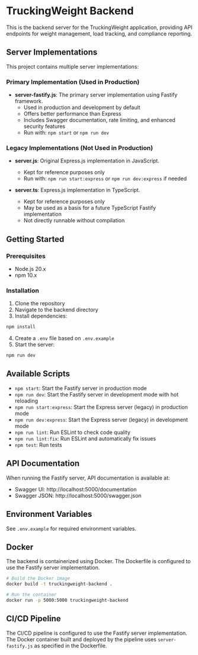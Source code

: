 # TruckingWeight Backend

This is the backend server for the TruckingWeight application, providing API endpoints for weight management, load tracking, and compliance reporting.

## Server Implementations

This project contains multiple server implementations:

### Primary Implementation (Used in Production)

- **server-fastify.js**: The primary server implementation using Fastify framework.
  - Used in production and development by default
  - Offers better performance than Express
  - Includes Swagger documentation, rate limiting, and enhanced security features
  - Run with: `npm start` or `npm run dev`

### Legacy Implementations (Not Used in Production)

- **server.js**: Original Express.js implementation in JavaScript.
  - Kept for reference purposes only
  - Run with: `npm run start:express` or `npm run dev:express` if needed

- **server.ts**: Express.js implementation in TypeScript.
  - Kept for reference purposes only
  - May be used as a basis for a future TypeScript Fastify implementation
  - Not directly runnable without compilation

## Getting Started

### Prerequisites

- Node.js 20.x
- npm 10.x

### Installation

1. Clone the repository
2. Navigate to the backend directory
3. Install dependencies:

```bash
npm install
```

4. Create a `.env` file based on `.env.example`
5. Start the server:

```bash
npm run dev
```

## Available Scripts

- `npm start`: Start the Fastify server in production mode
- `npm run dev`: Start the Fastify server in development mode with hot reloading
- `npm run start:express`: Start the Express server (legacy) in production mode
- `npm run dev:express`: Start the Express server (legacy) in development mode
- `npm run lint`: Run ESLint to check code quality
- `npm run lint:fix`: Run ESLint and automatically fix issues
- `npm test`: Run tests

## API Documentation

When running the Fastify server, API documentation is available at:

- Swagger UI: http://localhost:5000/documentation
- Swagger JSON: http://localhost:5000/swagger.json

## Environment Variables

See `.env.example` for required environment variables.

## Docker

The backend is containerized using Docker. The Dockerfile is configured to use the Fastify server implementation.

```bash
# Build the Docker image
docker build -t truckingweight-backend .

# Run the container
docker run -p 5000:5000 truckingweight-backend
```

## CI/CD Pipeline

The CI/CD pipeline is configured to use the Fastify server implementation. The Docker container built and deployed by the pipeline uses `server-fastify.js` as specified in the Dockerfile.
